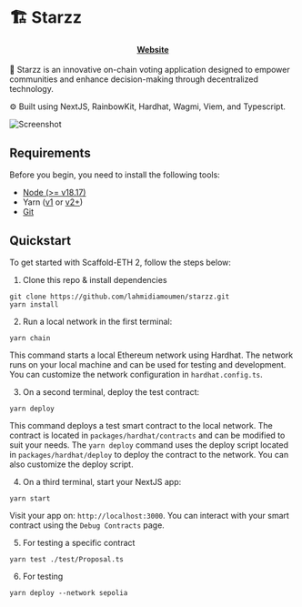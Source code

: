 # 🏗 Starzz

<h4 align="center">
  <a href="https://starzz.brightgov.tech/">Website</a>
</h4>

🧪 Starzz is an innovative on-chain voting application designed to empower communities and enhance decision-making through decentralized technology.

⚙️ Built using NextJS, RainbowKit, Hardhat, Wagmi, Viem, and Typescript.

![Screenshot](/assets/screen)

## Requirements

Before you begin, you need to install the following tools:

- [Node (>= v18.17)](https://nodejs.org/en/download/)
- Yarn ([v1](https://classic.yarnpkg.com/en/docs/install/) or [v2+](https://yarnpkg.com/getting-started/install))
- [Git](https://git-scm.com/downloads)

## Quickstart

To get started with Scaffold-ETH 2, follow the steps below:

1. Clone this repo & install dependencies

```
git clone https://github.com/lahmidiamoumen/starzz.git
yarn install
```

2. Run a local network in the first terminal:

```
yarn chain
```

This command starts a local Ethereum network using Hardhat. The network runs on your local machine and can be used for testing and development. You can customize the network configuration in `hardhat.config.ts`.

3. On a second terminal, deploy the test contract:

```
yarn deploy
```

This command deploys a test smart contract to the local network. The contract is located in `packages/hardhat/contracts` and can be modified to suit your needs. The `yarn deploy` command uses the deploy script located in `packages/hardhat/deploy` to deploy the contract to the network. You can also customize the deploy script.

4. On a third terminal, start your NextJS app:

```
yarn start
```

Visit your app on: `http://localhost:3000`. You can interact with your smart contract using the `Debug Contracts` page.

5. For testing a specific contract

```
yarn test ./test/Proposal.ts
```

6. For testing

```
yarn deploy --network sepolia
```
